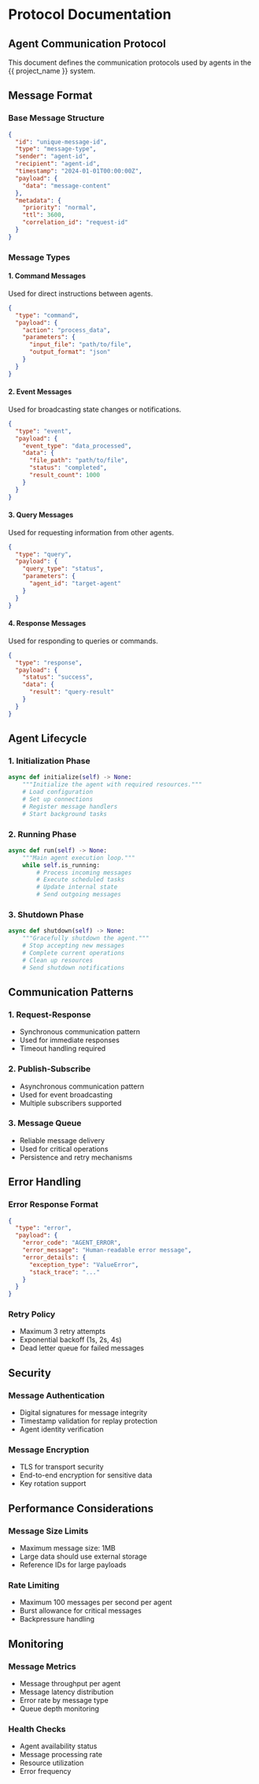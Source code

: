 # Protocol Documentation

## Agent Communication Protocol

This document defines the communication protocols used by agents in the {{ project_name }} system.

## Message Format

### Base Message Structure
```json
{
  "id": "unique-message-id",
  "type": "message-type",
  "sender": "agent-id",
  "recipient": "agent-id",
  "timestamp": "2024-01-01T00:00:00Z",
  "payload": {
    "data": "message-content"
  },
  "metadata": {
    "priority": "normal",
    "ttl": 3600,
    "correlation_id": "request-id"
  }
}
```

### Message Types

#### 1. Command Messages
Used for direct instructions between agents.

```json
{
  "type": "command",
  "payload": {
    "action": "process_data",
    "parameters": {
      "input_file": "path/to/file",
      "output_format": "json"
    }
  }
}
```

#### 2. Event Messages
Used for broadcasting state changes or notifications.

```json
{
  "type": "event",
  "payload": {
    "event_type": "data_processed",
    "data": {
      "file_path": "path/to/file",
      "status": "completed",
      "result_count": 1000
    }
  }
}
```

#### 3. Query Messages
Used for requesting information from other agents.

```json
{
  "type": "query",
  "payload": {
    "query_type": "status",
    "parameters": {
      "agent_id": "target-agent"
    }
  }
}
```

#### 4. Response Messages
Used for responding to queries or commands.

```json
{
  "type": "response",
  "payload": {
    "status": "success",
    "data": {
      "result": "query-result"
    }
  }
}
```

## Agent Lifecycle

### 1. Initialization Phase
```python
async def initialize(self) -> None:
    """Initialize the agent with required resources."""
    # Load configuration
    # Set up connections
    # Register message handlers
    # Start background tasks
```

### 2. Running Phase
```python
async def run(self) -> None:
    """Main agent execution loop."""
    while self.is_running:
        # Process incoming messages
        # Execute scheduled tasks
        # Update internal state
        # Send outgoing messages
```

### 3. Shutdown Phase
```python
async def shutdown(self) -> None:
    """Gracefully shutdown the agent."""
    # Stop accepting new messages
    # Complete current operations
    # Clean up resources
    # Send shutdown notifications
```

## Communication Patterns

### 1. Request-Response
- Synchronous communication pattern
- Used for immediate responses
- Timeout handling required

### 2. Publish-Subscribe
- Asynchronous communication pattern
- Used for event broadcasting
- Multiple subscribers supported

### 3. Message Queue
- Reliable message delivery
- Used for critical operations
- Persistence and retry mechanisms

## Error Handling

### Error Response Format
```json
{
  "type": "error",
  "payload": {
    "error_code": "AGENT_ERROR",
    "error_message": "Human-readable error message",
    "error_details": {
      "exception_type": "ValueError",
      "stack_trace": "..."
    }
  }
}
```

### Retry Policy
- Maximum 3 retry attempts
- Exponential backoff (1s, 2s, 4s)
- Dead letter queue for failed messages

## Security

### Message Authentication
- Digital signatures for message integrity
- Timestamp validation for replay protection
- Agent identity verification

### Message Encryption
- TLS for transport security
- End-to-end encryption for sensitive data
- Key rotation support

## Performance Considerations

### Message Size Limits
- Maximum message size: 1MB
- Large data should use external storage
- Reference IDs for large payloads

### Rate Limiting
- Maximum 100 messages per second per agent
- Burst allowance for critical messages
- Backpressure handling

## Monitoring

### Message Metrics
- Message throughput per agent
- Message latency distribution
- Error rate by message type
- Queue depth monitoring

### Health Checks
- Agent availability status
- Message processing rate
- Resource utilization
- Error frequency

